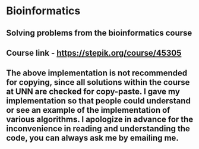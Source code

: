 # Bioinformatics
Solving problems from the bioinformatics course
-----------------------------------------------------------------------------------------------------
Course link - https://stepik.org/course/45305
-----------------------------------------------------------------------------------------------------
The above implementation is not recommended for copying, since all solutions within the course at UNN are checked for copy-paste. 
I gave my implementation so that people could understand or see an example of the implementation of various algorithms. 
I apologize in advance for the inconvenience in reading and understanding the code, you can always ask me by emailing me.
-----------------------------------------------------------------------------------------------------
